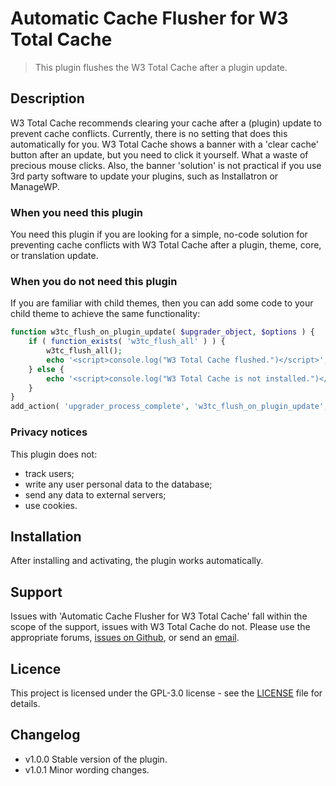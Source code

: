 # Automatic Cache Flusher for W3 Total Cache
> This plugin flushes the W3 Total Cache after a plugin update.

## Description

W3 Total Cache recommends clearing your cache after a (plugin) update to prevent cache conflicts. Currently, there is no setting that does this automatically for you. W3 Total Cache shows a banner with a 'clear cache' button after an update, but you need to click it yourself. What a waste of precious mouse clicks. Also, the banner 'solution' is not practical if you use 3rd party software to update your plugins, such as Installatron or ManageWP.

### When you need this plugin

You need this plugin if you are looking for a simple, no-code solution for preventing cache conflicts with W3 Total Cache after a plugin, theme, core, or translation update.

### When you do not need this plugin

If you are familiar with child themes, then you can add some code to your child theme to achieve the same functionality:

```php
function w3tc_flush_on_plugin_update( $upgrader_object, $options ) {
    if ( function_exists( 'w3tc_flush_all' ) ) {
        w3tc_flush_all();
        echo '<script>console.log("W3 Total Cache flushed.")</script>';
    } else {
        echo '<script>console.log("W3 Total Cache is not installed.")</script>';
    }
}
add_action( 'upgrader_process_complete', 'w3tc_flush_on_plugin_update', 10, 2 );
```

### Privacy notices

This plugin does not:

- track users;
- write any user personal data to the database;
- send any data to external servers;
- use cookies.

## Installation

After installing and activating, the plugin works automatically.

## Support

Issues with 'Automatic Cache Flusher for W3 Total Cache' fall within the scope of the support, issues with W3 Total Cache do not. Please use the appropriate forums, [issues on Github](https://github.com/StachRedeker/Automatic-Cache-Flusher-for-W3-Total-Cache/issues), or send an [email](mailto:info@stachredeker.nl).

## Licence

This project is licensed under the GPL-3.0 license - see the [LICENSE](LICENSE) file for details.


## Changelog

- v1.0.0 Stable version of the plugin.
- v1.0.1 Minor wording changes.
